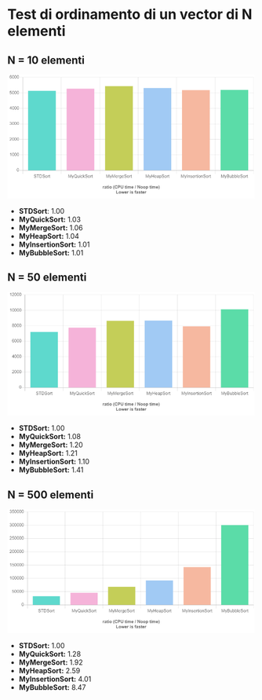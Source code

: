 
# Test di ordinamento di un vector di N elementi

## N = 10 elementi
![Sort10](sort10.png)

* <b>STDSort</b>: 1.00 <h5126>
* <b>MyQuickSort:</b> 1.03 <h5266>
* <b>MyMergeSort:</b>  1.06 <h5427>
* <b>MyHeapSort:</b> 1.04 <h5307>
* <b>MyInsertionSort:</b> 1.01 <h5171>
* <b>MyBubbleSort:</b> 1.01 <h5193>

## N = 50 elementi
![Sort50](sort50.png)

* <b>STDSort:</b> 1.00 <h7191>
* <b>MyQuickSort:</b> 1.08 <h7745>
* <b>MyMergeSort:</b> 1.20 <h8633>
* <b>MyHeapSort:</b> 1.21 <h8670>
* <b>MyInsertionSort:</b> 1.10 <h7918>
* <b>MyBubbleSort:</b> 1.41 <h10132>

## N = 500 elementi
![Sort500](sort500.png)

* <b>STDSort:</b> 1.00 <h35467>
* <b>MyQuickSort:</b> 1.28 <h45324>
* <b>MyMergeSort:</b> 1.92 <h68130>
* <b>MyHeapSort:</b> 2.59 <h91760>
* <b>MyInsertionSort:</b> 4.01 <h142303>
* <b>MyBubbleSort:</b> 8.47 <h300244>
